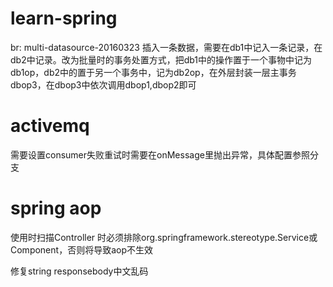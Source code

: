 # learn-spring
br: multi-datasource-20160323
插入一条数据，需要在db1中记入一条记录，在db2中记录。改为批量时的事务处置方式，把db1中的操作置于一个事物中记为db1op，db2中的置于另一个事务中，记为db2op，在外层封装一层主事务dbop3，在dbop3中依次调用dbop1,dbop2即可

# activemq
需要设置consumer失败重试时需要在onMessage里抛出异常，具体配置参照分支


# spring aop
使用时扫描Controller 时必须排除org.springframework.stereotype.Service或Component，否则将导致aop不生效

修复string responsebody中文乱码
